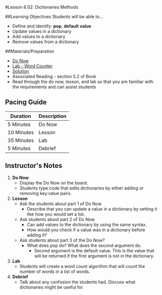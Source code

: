 #Lesson 6.02: Dictionaries Methods

##Learning Objectives
Students will be able to...

* Define and identify: **pop**, **default value**
* Update values in a dictionary
* Add values to a dictionary
* Remove values from a dictionary 

##Materials/Preparation
* [Do Now]
* [Lab - Word Counter]
* [Solution]
* Associated Reading - section 5.2 of Book
*  Read through the do now, lesson, and lab so that you are familiar with the requirements and can assist students

## Pacing Guide
| **Duration**   | **Description** |
| ---------- | ----------- |
| 5 Minutes  | Do Now      |
| 10 Minutes | Lesson      |
| 35 Minutes | Lab         |
| 5 Minutes | Debrief     |

## Instructor's Notes

1. **Do Now**
    * Display the Do Now on the board.
    * Students type code that edits dictionaries by either adding or removing key:value pairs.
2. **Lesson**
	* Ask the students about part 1 of Do Now
		* Describe that you can update a value in a dictionary by setting it like how you would set a list. 
	* Ask students about part 2 of Do Now
		* Can add values to the dictionary by using the same syntax.
		* How would you check if a value was in a dictionary before adding it? 
	* Ask students about part 3 of the Do Now? 
		* What does pop do? What does the second argument do. 
			* Second argument is the default value. This is the value that will be returned if the first argument is not in the dictionary. 
3. **Lab**	
	* Students will create a word count algorithm that will count the number of words in a list of words. 
4. **Debrief**
	* Talk about any confusion the students had. Discuss what dictionaries might be useful for. 



[Do Now]: do_now.md
[Lab - Word Counter]: lab.md
[Solution]: https://teals.sharepoint.com/curriculum/_layouts/15/guestaccess.aspx?guestaccesstoken=uOYwneLNGVJjRu%2fk2JsP0ZuCRIyzXEX2SPeZwCKclWM%3d&docid=2_0ae84824a589048e4921e40ecea3ddf41